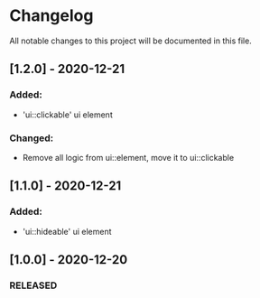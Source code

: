 # Changelog
All notable changes to this project will be documented in this file.


## [1.2.0] - 2020-12-21
### Added:
- 'ui::clickable' ui element

### Changed:
- Remove all logic from ui::element, move it to ui::clickable


## [1.1.0] - 2020-12-21
### Added:
- 'ui::hideable' ui element


## [1.0.0] - 2020-12-20
### RELEASED
